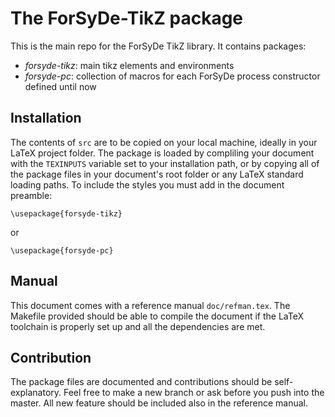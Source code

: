 The ForSyDe-TikZ package
========================

This is the main repo for the ForSyDe TikZ library.  It contains packages:
 * _forsyde-tikz_: main tikz elements and environments
 * _forsyde-pc_: collection of macros for each ForSyDe process constructor defined until now


Installation
------------

The contents of `src` are to be copied on your local machine, ideally in your LaTeX project folder. The package is loaded by compliling your document with the `TEXINPUTS` variable set to your installation path, or by copying all of the package files in your document's root folder or any LaTeX standard loading paths. To include the styles you must add in the document preamble:

```
\usepackage{forsyde-tikz}
```

or

```
\usepackage{forsyde-pc}
```


Manual
------

This document comes with a reference manual `doc/refman.tex`. The Makefile provided should be able to compile the document if the LaTeX toolchain is properly set up and all the dependencies are met.


Contribution
------------

The package files are documented and contributions should be self-explanatory. Feel free to make a new branch or ask before you push into the master. All new feature should be included also in the reference manual.
